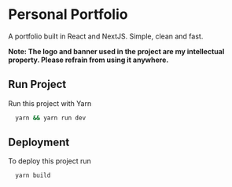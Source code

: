 # Personal Portfolio

A portfolio built in React and NextJS. Simple, clean and fast.

**Note: The logo and banner used in the project are my intellectual property. Please refrain from using it anywhere.**

## Run Project

Run this project with Yarn

```bash
  yarn && yarn run dev
```

## Deployment

To deploy this project run

```bash
  yarn build
```
